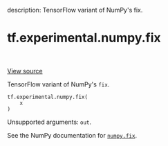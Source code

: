 description: TensorFlow variant of NumPy's fix.

<div itemscope itemtype="http://developers.google.com/ReferenceObject">
<meta itemprop="name" content="tf.experimental.numpy.fix" />
<meta itemprop="path" content="Stable" />
</div>

# tf.experimental.numpy.fix

<!-- Insert buttons and diff -->

<table class="tfo-notebook-buttons tfo-api nocontent" align="left">

</table>

<a target="_blank" href="/code/stable/tensorflow/python/ops/numpy_ops/np_math_ops.py">View source</a>



TensorFlow variant of NumPy's `fix`.

<pre class="devsite-click-to-copy prettyprint lang-py tfo-signature-link">
<code>tf.experimental.numpy.fix(
    x
)
</code></pre>



<!-- Placeholder for "Used in" -->

Unsupported arguments: `out`.

See the NumPy documentation for [`numpy.fix`](https://numpy.org/doc/1.16/reference/generated/numpy.fix.html).